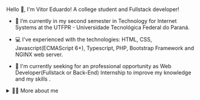<!-- Presentation -->
<p>
  Hello 👋, I'm Vitor Eduardo! A college student and Fullstack developer! 

  - 🌱 I’m currently in my second semester in Technology for Internet Systems at the UTFPR - Universidade Tecnológica Federal do Paraná.

  - 💻 I've experienced with the technologies: HTML, CSS, Javascript(ECMAScript 6+), Typescript, PHP, Bootstrap Framework and NGINX web server.

  - 🔭 I'm currently seeking for an professional opportunity as Web Developer(Fullstack or Back-End) Internship to improve my knowledge and my skills .
</p>
<!-- Dropdown -->
<details>
  <summary>👨‍💻 More about me</summary>

  - 💬 I'm 20 years old, currently living in Guarapuava, Paraná, Brazil. I've capability to do searching and reading of documents in English, facility for teamwork and in collaborative way.

  - ⚡  I enjoy listen japanese and flashbacks musics, to play guitar, to learn Japanese, as well as watching animes and playing games! I believe that our personal interests contribute to a more refined perception of things and problem-solving. \o/

<!-- Links -->
[![Gmail](https://img.shields.io/badge/Gmail-D14836?style=for-the-badge&logo=gmail&logoColor=white)](mailto:vitoredu.wi@gmail.com)
[![Instagram](https://img.shields.io/badge/Instagram-E4405F?style=for-the-badge&logo=instagram&logoColor=white)](https://www.instagram.com/vitordev_2230/)
[![LinkedIn](https://img.shields.io/badge/LinkedIn-0077B5?style=for-the-badge&logo=linkedin&logoColor=white)](https://www.linkedin.com/in/vitor-eduardo-witchemichen-4b857b24a/)

<!-- GithubStats -->
![VariableBee GitHub stats](https://github-readme-stats.vercel.app/api?username=vitoredu2230&show_icons=true&theme=gotham)
[![Top Langs](https://github-readme-stats.vercel.app/api/top-langs/?username=vitoredu2230&show_icons=true&theme=gotham)](https://github.com/anuraghazra/github-readme-stats)

## 🔥 Skills
<!-- Skills: Programming Languages -->
  <div style="flex-basis: 48%;">
    <h3>Programming Languages</h3>
    <img align="center" alt="PHP" height="30" width="40" src="https://cdn.jsdelivr.net/gh/devicons/devicon/icons/php/php-plain.svg">
    <img align="center" alt="Js" height="30" width="40" src="https://raw.githubusercontent.com/devicons/devicon/master/icons/javascript/javascript-plain.svg">
    <img align="center" alt="HTML" height="30" width="40" src="https://raw.githubusercontent.com/devicons/devicon/master/icons/html5/html5-original.svg">
    <img align="center" alt="CSS" height="30" width="40" src="https://raw.githubusercontent.com/devicons/devicon/master/icons/css3/css3-original.svg">
    <img align="center" alt="Ts" height="30" width="40" src="https://cdn.jsdelivr.net/gh/devicons/devicon/icons/typescript/typescript-plain.svg">
    <img align="center" alt="Bs" height="30" width="40" src="https://cdn.jsdelivr.net/gh/devicons/devicon/icons/bootstrap/bootstrap-plain.svg">
